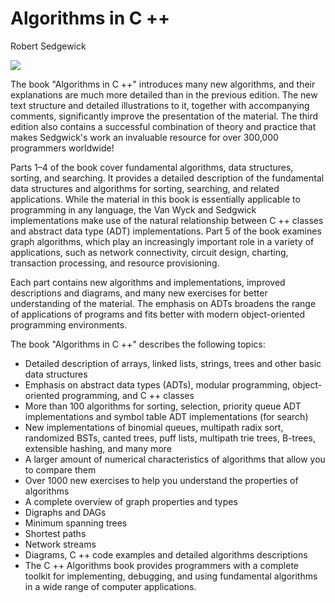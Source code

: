 # Algorithms in C ++ #
Robert Sedgewick

<p>
    <a href="http://www.williamspublishing.com/Books/978-5-8459-1650-1.html">
        <img src="http://www.williamspublishing.com/Books/thumb/big/978-5-8459-1650-1.jpg">
    </a>
</p>

The book "Algorithms in C ++" introduces many new algorithms, and their explanations are much more detailed than in the previous edition. The new text structure and detailed illustrations to it, together with accompanying comments, significantly improve the presentation of the material. The third edition also contains a successful combination of theory and practice that makes Sedgwick's work an invaluable resource for over 300,000 programmers worldwide!

Parts 1–4 of the book cover fundamental algorithms, data structures, sorting, and searching. It provides a detailed description of the fundamental data structures and algorithms for sorting, searching, and related applications. While the material in this book is essentially applicable to programming in any language, the Van Wyck and Sedgwick implementations make use of the natural relationship between C ++ classes and abstract data type (ADT) implementations. Part 5 of the book examines graph algorithms, which play an increasingly important role in a variety of applications, such as network connectivity, circuit design, charting, transaction processing, and resource provisioning.

Each part contains new algorithms and implementations, improved descriptions and diagrams, and many new exercises for better understanding of the material. The emphasis on ADTs broadens the range of applications of programs and fits better with modern object-oriented programming environments.

The book "Algorithms in C ++" describes the following topics:
- Detailed description of arrays, linked lists, strings, trees and other basic data structures
- Emphasis on abstract data types (ADTs), modular programming, object-oriented programming, and C ++ classes
 - More than 100 algorithms for sorting, selection, priority queue ADT implementations and symbol table ADT implementations (for search)
 - New implementations of binomial queues, multipath radix sort, randomized BSTs, canted trees, puff lists, multipath trie trees, B-trees, extensible hashing, and many more
 - A larger amount of numerical characteristics of algorithms that allow you to compare them
 - Over 1000 new exercises to help you understand the properties of algorithms
 - A complete overview of graph properties and types
 - Digraphs and DAGs
 - Minimum spanning trees
 - Shortest paths
 - Network streams
 - Diagrams, C ++ code examples and detailed algorithms descriptions
 - The C ++ Algorithms book provides programmers with a complete toolkit for implementing, debugging, and using fundamental algorithms in a wide range of computer applications.
